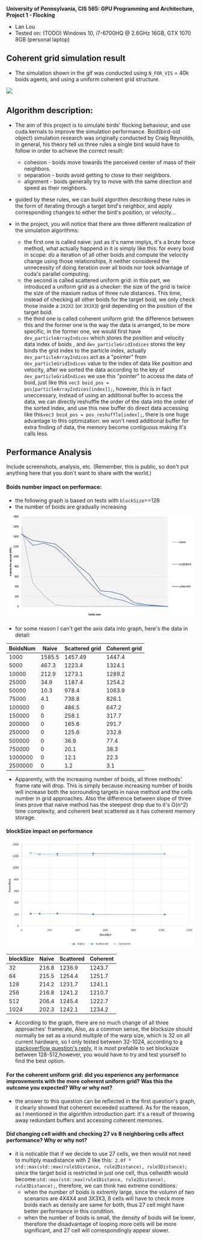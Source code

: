 **University of Pennsylvania, CIS 565: GPU Programming and Architecture,
Project 1 - Flocking**

* Lan Lou
* Tested on: (TODO) Windows 10, i7-6700HQ @ 2.6GHz 16GB, GTX 1070 8GB (personal laptop)

## Coherent grid simulation result

- The simulation shown in the gif was conducted using ```N_FOR_VIS``` = 40k boids agents, and using a uniform coherent grid structure.
  
  
![](https://github.com/LanLou123/Project1-CUDA-Flocking/raw/master/boid0.gif)

## Algorithm description:

- The aim of this project is to simulate birds' flocking behaviour, and use cuda kernals to improve the simulation performance. Boid(bird-oid object) simulation research was originally conducted by Craig Reynolds, in general, his theory tell us three rules a single bird would have to follow in order to achieve the correct result: 
  - cohesion - boids move towards the perceived center of mass of their neighbors.
  - separation - boids avoid getting to close to their neighbors.
  - alignment - boids generally try to move with the same direction and speed as their neighbors.
- guided by these rules, we can build algorithm describing these rules in the form of iterating through a target bird's neighbor, and apply corresponding changes to either the bird's position, or velocity...

- in the project, you will notice that there are three different realization of the simulation algorithms:
  - the first one is called naive: just as it's name implys, it's a brute force method, what actually happend in it is simply like this: for every boid in scope: do a iteration of all other boids and compute the velocity change using those relationships, it neither considered the unnecessity of doing iteration over all boids nor took advantage of cuda's parallel computing.
  - the second is called scattered uniform grid: in this part, we introduced a uniform grid as a checker: the size of the grid is twice the size of the maxium radius of three rule distances. This time, instead of checking all other boids for the target boid, we only check those inside a ```2X2X2``` (or ```3X3X3```) grid depending on the position of the target boid.
  - the third one is called coherent uniform grid: the difference between this and the former one is the way the data is arranged, to be more specific, in the former one, we would first have ```dev_particleArrayIndices``` which stores the position and velocity data index of boids , and ```dev_particleGridIndices``` stores the key binds the grid index to the particle index, actually ```dev_particleArrayIndices``` act as a "pointer" from  ```dev_particleGridIndices``` value to the index of data like position and velocity, after we sorted the data according to the key of  ```dev_particleGridIndices``` we use this "pointer" to access the data of boid, just like this ```vec3 boid_pos = pos[particleArrayIndices[index]];```, however, this is in fact uneccessary, instead of using an additional buffer to access the data, we can directly reshuffle the order of the data into the order of the sorted index, and use this new buffer do direct data accessing like this```vec3 boid_pos = pos_reshuffle[index];```,  there is one huge advantage to this optimization: we won't need additional buffer for extra finding of data, the memory become contiguous making it's calls less.

## Performance Analysis
Include screenshots, analysis, etc. (Remember, this is public, so don't put
anything here that you don't want to share with the world.)

#### **Boids number impact on performace**:
  - the following graph is based on tests with ```blockSize```==128
  - the number of boids are gradually increasing
  
  
![](https://github.com/LanLou123/Project1-CUDA-Flocking/raw/master/boid1.JPG)

- for some reason I can't get the axis data into graph, here's the data in detail:

|BoidsNum | Naive         | Scattered  grid | Coherent grid  
--------- | ------------- | --------------|------- 
  1000    | 1585.5|	1457.49|	1447.4
  5000    |467.3|	1223.4|	1324.1
  10000   |212.9|	1273.1|	1289.2
  25000   |34.9|	1187.4|	1254.2
  50000   |10.3|	978.4|	1063.9
  75000   |4.1|	738.8|	826.1
  100000   |0|	486.5|	647.2 
  150000   |0|	258.1|	317.7 
  200000   |0|	165.6|	291.7
  250000   |0|	125.6|	232.8
  500000  |0|	36.9|	77.4
  750000   |0|	20.1|	38.3
  1000000  |0|	12.1|	22.3
  2500000  |0|	1.2|	3.1        
  
  
  - Apparently, with the increasing number of boids, all three methods' frame rate will drop. This is simply because increasing number of boids will increase both the sorrounding targets in naive method and the cells number in grid approaches. Also the difference between slope of three lines prove that naive method has the steepest drop due to it's O(n^2) time complexity, and coherent beat scattered as it has coherent memory storage.


#### **blockSize impact on performance**

![](https://github.com/LanLou123/Project1-CUDA-Flocking/raw/master/boid2.JPG)


  
|blockSize|	Naïve|	Scattered|	Coherent
----------|------|-----------|-------
32|	216.8|	1236.9|	1243.7
64|	215.5|	1254.4|	1251.7
128|	214.2|	1231.7|	1241.1
256	|216.8|	1241.2|	1210.7
512|	206.4|	1245.4|	1222.7
1024|	202.3|	1242.1|	1234.2



- According to the graph, there are no much change of all three approaches' framerate, Also, as a common sense, the blocksize should normally be set as a round multiple of the warp size, which is 32 on all current hardware, so I only tested between 32-1024, according to [a stackoverflow question's reply](https://stackoverflow.com/questions/9985912/how-do-i-choose-grid-and-block-dimensions-for-cuda-kernels), it is most prefable to set blocksize between 128-512,however, you would have to try and test yourself to find the best option.


#### **For the coherent uniform grid: did you experience any performance improvements with the more coherent uniform grid? Was this the outcome you expected? Why or why not?**

- the answer to this question can be reflected in the first question's graph, it clearly showed that coherent exceeded scattered. As for the reason, as I mentioned in the algorithm introduction part: it's a result of throwing away redundant buffers and accessing coherent memories.


#### **Did changing cell width and checking 27 vs 8 neighboring cells affect performance? Why or why not?**

- it is noticable that if we decide to use 27 cells, we then would not need to multiply  maxdistance with 2 like this:``` 2.0f * std::max(std::max(rule1Distance, rule2Distance), rule3Distance);``` since the target boid is restricted in just one cell, thus cellwidth would become:``` std::max(std::max(rule1Distance, rule2Distance), rule3Distance); ```, therefore, we can think two extreme conditions:
  - when the number of boids is extremly large, since the volumn of two scenarios are 4X4X4 and 3X3X3, 8 cells will have to check more boids each as density are same for both, thus 27 cell might have better performance in this condition.
  - when the number of boids is small, the density of boids will be lower, therefore the disadvantage of looping more cells will be more significant, and 27 cell will correspondingly appear slower.




